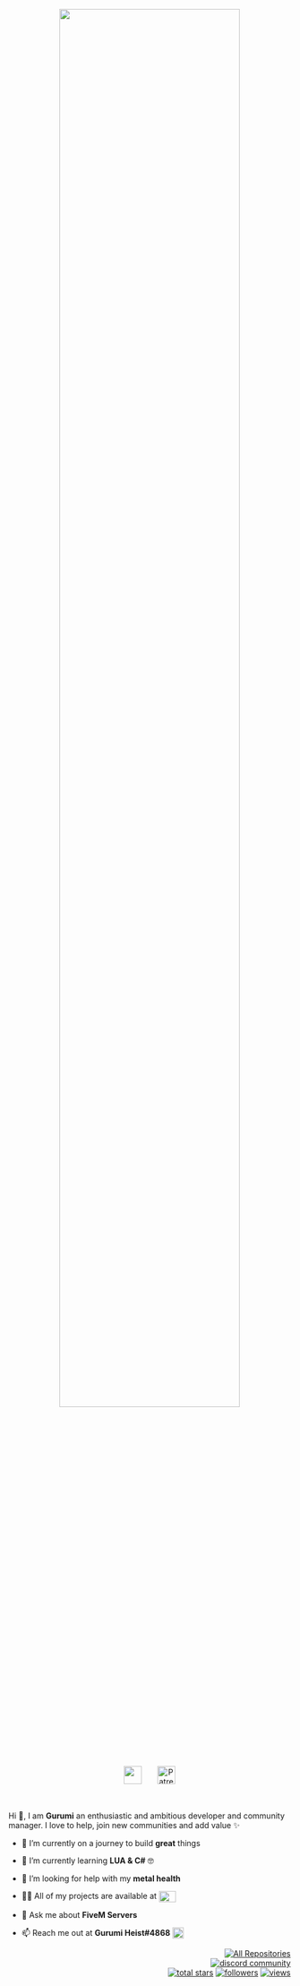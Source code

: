 <p align="center">
  <a href="https://discord.gg/EbUYr4RNq4"><img src="https://i.giphy.com/RThN0hOS2GO4M.gif" align="top" width="auto" height="80%"/></a><br><br>
  <a href="https://discord.gg/EbUYr4RNq4" alt="Join our community"><img width="32px" src="https://i.imgur.com/OViZO8J.png"/></a>
  &#8287;&#8287;&#8287;&#8287;&#8287;
  <a href="https://www.patreon.com/"><img width="32px" alt="Patreon" title="Patreon" src="https://i.imgur.com/0uVwkoZ.png"/></a>
</p>

<br/>

<p>
  
Hi 👋, I am **Gurumi** an enthusiastic and ambitious developer and community manager. I love to help, join new communities and add value ✨

<div>


- 🔭 I’m currently on a journey to build **great** things

- 🌱 I’m currently learning **LUA & C#** 🤓

- 🤝 I’m looking for help with my **metal health**

- 👨‍💻 All of my projects are available at <a href="https://github.com/GurumiHeist?tab=repositories" target="blank"><img align="top" src="https://raw.githubusercontent.com/rahuldkjain/github-profile-readme-generator/master/src/images/icons/Social/github.svg" alt="GurumiHeist" height="20" width="30" /></a>

- 💬 Ask me about **FiveM Servers**

- 📫 Reach me out at **Gurumi Heist#4868** <a href="https://discord.gg/EbUYr4RNq4" alt="Join our community"><img align="top" src="https://i.imgur.com/OViZO8J.png" alt="GurumiHeist" height="20" width="20" /></a>

</div>


<p align="right">
  <a href="https://github.com/GurumiHeist?tab=repositories&sort=stargazers"><img alt="All Repositories" title="All Repositories" src="https://custom-icon-badges.herokuapp.com/badge/-All%20Repos-2962FF?style=for-the-badge&logoColor=white&logo=repo"/></a><br>
  <a href="https://www.discord.gg/EbUYr4RNq4">
    <img alt="discord community" title="Join our community" src="https://custom-icon-badges.herokuapp.com/discord/1008029279847714956?color=%23E1AD0E&logo=comments&logoColor=white&style=for-the-badge&labelColor=C79600"/></a><br>
  <a href="https://github.com/GurumiHeist?tab=repositories&sort=stargazers">
    <img alt="total stars" title="Total stars on GitHub" src="https://custom-icon-badges.herokuapp.com/badge/dynamic/json?logo=star&host=formatted-dynamic-badges.herokuapp.com&formatter=metric&style=for-the-badge&color=55960c&labelColor=488207&label=stars&query=%24.stars&url=https%3A%2F%2Fapi.github-star-counter.workers.dev%2Fuser%2FGurumiHeist"/></a>
  <a href="https://github.com/GurumiHeist?tab=followers">
    <img alt="followers" title="Follow me on Github" src="https://custom-icon-badges.herokuapp.com/github/followers/GurumiHeist?color=236ad3&labelColor=1155ba&style=for-the-badge&logo=person-add&label=Follow&logoColor=white"/></a>
  <a href="https://github.com/GurumiHeist">
    <img alt="views" title="GitHub profile views" src="https://visitor-badge-reloaded.herokuapp.com/badge?page_id=GurumiHeist&style=for-the-badge&color=7c007c&lcolor=640464&logo=AngelList&logoColor=white"/></a>
</p>
